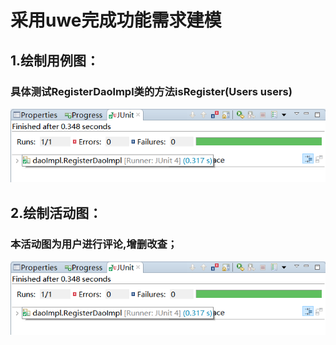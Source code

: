 # 采用uwe完成功能需求建模
## 1.绘制用例图：
### 具体测试RegisterDaolmpl类的方法isRegister(Users users)

![Alt text](https://github.com/XDUWebProject/Webproject/blob/master/Task8/unit8.1.png)

## 2.绘制活动图：
### 本活动图为用户进行评论,增删改查；

![Alt text](https://github.com/XDUWebProject/Webproject/blob/master/Task8/unit8.1.png)

